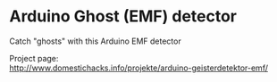 Arduino Ghost (EMF) detector
====================

Catch "ghosts" with this Arduino EMF detector

Project page:  
http://www.domestichacks.info/projekte/arduino-geisterdetektor-emf/